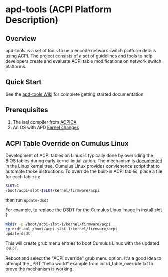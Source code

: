 apd-tools (ACPI Platform Description)
=====================================

Overview
--------

apd-tools is a set of tools to help encode network switch platform details
using
[ACPI](https://en.wikipedia.org/wiki/Advanced_Configuration_and_Power_Interface).
The project consists of a set of guidelines and tools to help developers create
and evaluate ACPI table modifications on network switch platforms.

Quick Start
-----------

See the [apd-tools Wiki](https://github.com/CumulusNetworks/apd-tools/wiki) for
complete getting started documentation.

Prerequisites
-------------

1. The iasl compiler from [ACPICA](http://acpica.org)
1. An OS with APD [kernel changes](https://github.com/CumulusNetworks/linux-apd)

ACPI Table Override on Cumulus Linux
------------------------------------

Development of ACPI tables on Linux is typically done by overriding the BIOS
tables during early kernel initialization.  The mechanism is
[documented](https://www.kernel.org/doc/Documentation/acpi/initrd_table_override.txt)
in the Linux kernel tree.  Cumulus Linux provides convienence script that to
automate those instructions.  To override the built-in ACPI tables, place a
file for each table in:

```sh
SLOT=1
/boot/acpi-slot-$SLOT/kernel/firmware/acpi
```

then run `update-dsdt`

For example, to replace the DSDT for the Cumulus Linux image in install slot 1:

```sh
mkdir -p /boot/acpi-slot-1/kernel/firmware/acpi
cp dsdt.aml /boot/acpi-slot-1/kernel/firmware/acpi
update-dsdt
```

This will create grub menu entries to boot Cumulus Linux with the updated DSDT.

Reboot and select the "ACPI override" grub menu option.  It's a good idea to
attempt the \_PRT "hello world" example from initrd_table_override.txt to prove
the mechanism is working.
